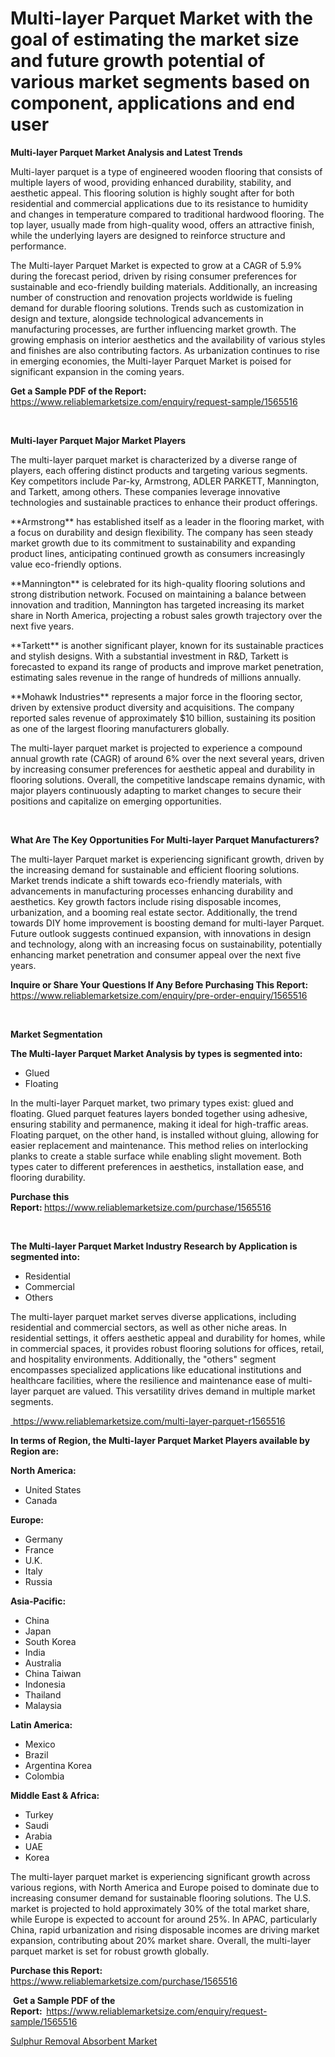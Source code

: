 <p><h1>Multi-layer Parquet Market with the goal of estimating the market size and future growth potential of various market segments based on component, applications and end user</h1></p><p><strong>Multi-layer Parquet Market Analysis and Latest Trends</strong></p>
<p><p>Multi-layer parquet is a type of engineered wooden flooring that consists of multiple layers of wood, providing enhanced durability, stability, and aesthetic appeal. This flooring solution is highly sought after for both residential and commercial applications due to its resistance to humidity and changes in temperature compared to traditional hardwood flooring. The top layer, usually made from high-quality wood, offers an attractive finish, while the underlying layers are designed to reinforce structure and performance.</p><p>The Multi-layer Parquet Market is expected to grow at a CAGR of 5.9% during the forecast period, driven by rising consumer preferences for sustainable and eco-friendly building materials. Additionally, an increasing number of construction and renovation projects worldwide is fueling demand for durable flooring solutions. Trends such as customization in design and texture, alongside technological advancements in manufacturing processes, are further influencing market growth. The growing emphasis on interior aesthetics and the availability of various styles and finishes are also contributing factors. As urbanization continues to rise in emerging economies, the Multi-layer Parquet Market is poised for significant expansion in the coming years.</p></p>
<p><strong>Get a Sample PDF of the Report:&nbsp;</strong> <a href="https://www.reliablemarketsize.com/enquiry/request-sample/1565516?utm_campaign=2015&utm_medium=2&utm_source=Github&utm_content=ia&utm_term=01022025&utm_id=multi-layer-parquet">https://www.reliablemarketsize.com/enquiry/request-sample/1565516</a></p>
<p>&nbsp;</p>
<p><strong>Multi-layer Parquet Major Market Players</strong></p>
<p><p>The multi-layer parquet market is characterized by a diverse range of players, each offering distinct products and targeting various segments. Key competitors include Par-ky, Armstrong, ADLER PARKETT, Mannington, and Tarkett, among others. These companies leverage innovative technologies and sustainable practices to enhance their product offerings.</p><p>**Armstrong** has established itself as a leader in the flooring market, with a focus on durability and design flexibility. The company has seen steady market growth due to its commitment to sustainability and expanding product lines, anticipating continued growth as consumers increasingly value eco-friendly options. </p><p>**Mannington** is celebrated for its high-quality flooring solutions and strong distribution network. Focused on maintaining a balance between innovation and tradition, Mannington has targeted increasing its market share in North America, projecting a robust sales growth trajectory over the next five years.</p><p>**Tarkett** is another significant player, known for its sustainable practices and stylish designs. With a substantial investment in R&D, Tarkett is forecasted to expand its range of products and improve market penetration, estimating sales revenue in the range of hundreds of millions annually.</p><p>**Mohawk Industries** represents a major force in the flooring sector, driven by extensive product diversity and acquisitions. The company reported sales revenue of approximately $10 billion, sustaining its position as one of the largest flooring manufacturers globally.</p><p>The multi-layer parquet market is projected to experience a compound annual growth rate (CAGR) of around 6% over the next several years, driven by increasing consumer preferences for aesthetic appeal and durability in flooring solutions. Overall, the competitive landscape remains dynamic, with major players continuously adapting to market changes to secure their positions and capitalize on emerging opportunities.</p></p>
<p>&nbsp;</p>
<p><strong>What Are The Key Opportunities For Multi-layer Parquet Manufacturers?</strong></p>
<p><p>The multi-layer Parquet market is experiencing significant growth, driven by the increasing demand for sustainable and efficient flooring solutions. Market trends indicate a shift towards eco-friendly materials, with advancements in manufacturing processes enhancing durability and aesthetics. Key growth factors include rising disposable incomes, urbanization, and a booming real estate sector. Additionally, the trend towards DIY home improvement is boosting demand for multi-layer Parquet. Future outlook suggests continued expansion, with innovations in design and technology, along with an increasing focus on sustainability, potentially enhancing market penetration and consumer appeal over the next five years.</p></p>
<p><strong>Inquire or Share Your Questions If Any Before Purchasing This Report:</strong> <a href="https://www.reliablemarketsize.com/enquiry/pre-order-enquiry/1565516?utm_campaign=2015&utm_medium=2&utm_source=Github&utm_content=ia&utm_term=01022025&utm_id=multi-layer-parquet">https://www.reliablemarketsize.com/enquiry/pre-order-enquiry/1565516</a></p>
<p>&nbsp;</p>
<p><strong>Market Segmentation</strong></p>
<p><strong>The Multi-layer Parquet Market Analysis by types is segmented into:</strong></p>
<p><ul><li>Glued</li><li>Floating</li></ul></p>
<p><p>In the multi-layer Parquet market, two primary types exist: glued and floating. Glued parquet features layers bonded together using adhesive, ensuring stability and permanence, making it ideal for high-traffic areas. Floating parquet, on the other hand, is installed without gluing, allowing for easier replacement and maintenance. This method relies on interlocking planks to create a stable surface while enabling slight movement. Both types cater to different preferences in aesthetics, installation ease, and flooring durability.</p></p>
<p><strong>Purchase this Report:&nbsp;</strong><a href="https://www.reliablemarketsize.com/purchase/1565516?utm_campaign=2015&utm_medium=2&utm_source=Github&utm_content=ia&utm_term=01022025&utm_id=multi-layer-parquet">https://www.reliablemarketsize.com/purchase/1565516</a></p>
<p>&nbsp;</p>
<p><strong>The Multi-layer Parquet Market Industry Research by Application is segmented into:</strong></p>
<p><ul><li>Residential</li><li>Commercial</li><li>Others</li></ul></p>
<p><p>The multi-layer parquet market serves diverse applications, including residential and commercial sectors, as well as other niche areas. In residential settings, it offers aesthetic appeal and durability for homes, while in commercial spaces, it provides robust flooring solutions for offices, retail, and hospitality environments. Additionally, the "others" segment encompasses specialized applications like educational institutions and healthcare facilities, where the resilience and maintenance ease of multi-layer parquet are valued. This versatility drives demand in multiple market segments.</p></p>
<p><a href="https://www.reliablemarketsize.com/multi-layer-parquet-r1565516?utm_campaign=2015&utm_medium=2&utm_source=Github&utm_content=ia&utm_term=01022025&utm_id=multi-layer-parquet">&nbsp;https://www.reliablemarketsize.com/multi-layer-parquet-r1565516</a></p>
<p><strong>In terms of Region, the Multi-layer Parquet Market Players available by Region are:</strong></p>
<p>
    <p> <strong> North America: </strong>
        <ul>
            <li>United States</li>
            <li>Canada</li>
        </ul>
        </p> 
    <p> <strong> Europe: </strong>
        <ul>
            <li>Germany</li>
            <li>France</li>
            <li>U.K.</li>
            <li>Italy</li>
            <li>Russia</li>
        </ul>
        </p> 
    <p> <strong> Asia-Pacific: </strong>
        <ul>
            <li>China</li>
            <li>Japan</li>
            <li>South Korea</li>
            <li>India</li>
            <li>Australia</li>
            <li>China Taiwan</li>
            <li>Indonesia</li>
            <li>Thailand</li>
            <li>Malaysia</li>
        </ul>
        </p> 
    <p> <strong> Latin America: </strong>
        <ul>
            <li>Mexico</li>
            <li>Brazil</li>
            <li>Argentina Korea</li>
            <li>Colombia</li>
        </ul>
        </p> 
    <p> <strong> Middle East & Africa: </strong>
        <ul>
            <li>Turkey</li>
            <li>Saudi</li>
            <li>Arabia</li>
            <li>UAE</li>
            <li>Korea</li>
        </ul>
    </p>
    </p>
<p><p>The multi-layer parquet market is experiencing significant growth across various regions, with North America and Europe poised to dominate due to increasing consumer demand for sustainable flooring solutions. The U.S. market is projected to hold approximately 30% of the total market share, while Europe is expected to account for around 25%. In APAC, particularly China, rapid urbanization and rising disposable incomes are driving market expansion, contributing about 20% market share. Overall, the multi-layer parquet market is set for robust growth globally.</p></p>
<p><strong>Purchase this Report: </strong><a href="https://www.reliablemarketsize.com/purchase/1565516?utm_campaign=2015&utm_medium=2&utm_source=Github&utm_content=ia&utm_term=01022025&utm_id=multi-layer-parquet">https://www.reliablemarketsize.com/purchase/1565516</a></p>
<p>&nbsp;<strong>Get a Sample PDF of the Report:&nbsp;&nbsp;</strong><a href="https://www.reliablemarketsize.com/enquiry/request-sample/1565516?utm_campaign=2015&utm_medium=2&utm_source=Github&utm_content=ia&utm_term=01022025&utm_id=multi-layer-parquet">https://www.reliablemarketsize.com/enquiry/request-sample/1565516</a></p>
<p><strong></strong></p>
<p><p><a href="https://github.com/santosh758595/Market-Research-Report-List-7/blob/main/sulphur-removal-absorbent-market.md?utm_campaign=2015&utm_medium=2&utm_source=Github&utm_content=ia&utm_term=01022025&utm_id=multi-layer-parquet">Sulphur Removal Absorbent Market</a></p></p>